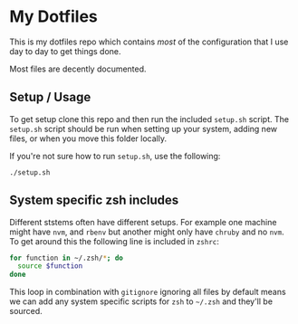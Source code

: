 # My Dotfiles

This is my dotfiles repo which contains *most* of the configuration that I use
day to day to get things done.

Most files are decently documented.

## Setup / Usage

To get setup clone this repo and then run the included `setup.sh` script. The
`setup.sh` script should be run when setting up your system, adding new files,
or when you move this folder locally.

If you're not sure how to run `setup.sh`, use the following:

```
./setup.sh
```

## System specific zsh includes

Different ststems often have different setups. For example one machine might
have `nvm`, and `rbenv` but another might only have `chruby` and no `nvm`. To
get around this the following line is included in `zshrc`:

```bash
for function in ~/.zsh/*; do
  source $function
done
```

This loop in combination with `gitignore` ignoring all files by default means
we can add any system specific scripts for `zsh` to `~/.zsh` and they'll be
sourced.
